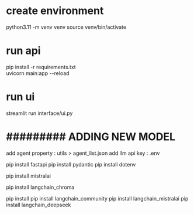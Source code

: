 
# create environment
python3.11 -m venv venv
source venv/bin/activate

# run api
pip install -r requirements.txt  
uvicorn main:app --reload 

# run ui
streamlit run interface/ui.py


# ######### ADDING NEW MODEL #########
add agent property :  utils > agent_list.json
add llm api key    :  .env 


pip install fastapi
pip install pydantic
pip install dotenv

pip install mistralai


pip install langchain_chroma


pip install 
pip install langchain_community
pip install langchain_mistralai
pip install langchain_deepseek